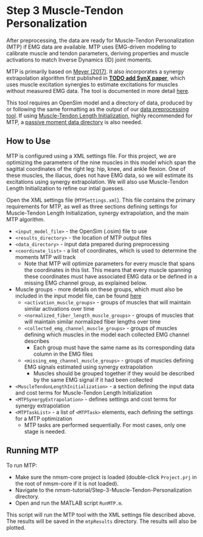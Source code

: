 # Step 3 Muscle-Tendon Personalization

After preprocessing, the data are ready for Muscle-Tendon Personalization (MTP) if EMG data are available. MTP uses EMG-driven modeling to calibrate muscle and tendon parameters, deriving properties and muscle activations to match Inverse Dynamics (ID) joint moments. 

MTP is primarily based on [Meyer (2017)](https://rcnl.rice.edu/PDFs/po2017.pdf). It also incorporates a synergy extrapolation algorithm first published in [**TODO add SynX paper**](), which uses muscle excitation synergies to estimate excitations for muscles without measured EMG data. The tool is documented in more detail [here](https://nmsm.rice.edu/model-personalization/muscle-tendon-personalization/).

This tool requires an OpenSim model and a directory of data, produced by or following the same formatting as the output of our [data preprocessing tool](https://nmsm.rice.edu/model-personalization/data-preprocessing/). If using [Muscle-Tendon Length Initialization](https://nmsm.rice.edu/model-personalization/muscle-tendon-length-initialization/), highly recommended for MTP, a [passive moment data directory](https://nmsm.rice.edu/model-personalization/muscle-tendon-length-initialization/#input-files) is also needed. 

## How to Use

MTP is configured using a XML settings file. For this project, we are optimizing the parameters of the nine muscles in this model which span the sagittal coordinates of the right leg: hip, knee, and ankle flexion. One of these muscles, the iliacus, does not have EMG data, so we will estimate its excitations using synergy extrapolation. We will also use Muscle-Tendon Length Initialization to refine our intial guesses. 

Open the XML settings file (`MTPSettings.xml`). This file contains the primary requirements for MTP, as well as three sections defining settings for Muscle-Tendon Length Initialization, synergy extrapolation, and the main MTP algorithm. 

- `<input_model_file>` - the OpenSim (.osim) file to use
- `<results_directory>` - the location of MTP output files
- `<data_directory>` - input data prepared during preprocessing
- `<coordinate_list>` - a list of coordinates, which is used to determine the moments MTP will track
    - Note that MTP will optimize parameters for every muscle that spans the coordinates in this list. This means that every muscle spanning these coordinates must have associated EMG data or be defined in a missing EMG channel group, as explained below. 
- Muscle groups - more details on these groups, which must also be included in the input model file, can be found [here](https://nmsm.rice.edu/preparing-to-use-nmsm-pipeline/model-requirements/#muscle-tendon-personalization)
    - `<activation_muscle_groups>` - groups of muscles that will maintain similar activations over time
    - `<normalized_fiber_length_muscle_groups>` - groups of muscles that will maintain similar normalized fiber lengths over time
    - `<collected_emg_channel_muscle_groups>` - groups of muscles defining which muscles in the model each collected EMG channel describes
        - Each group must have the same name as its corresponding data column in the EMG files
    - `<missing_emg_channel_muscle_groups>` - groups of muscles defining EMG signals estimated using synergy extrapolation
        - Muscles should be grouped together if they would be described by the same EMG signal if it had been collected
- `<MuscleTendonLengthInitialization>` - a section defining the input data and cost terms for Muscle-Tendon Length Initialization
- `<MTPSynergyExtrapolation>` - defines settings and cost terms for synergy extrapolation
- `<MTPTaskList>` - a list of `<MTPTask>` elements, each defining the settings for a MTP optimization
    - MTP tasks are performed sequentially. For most cases, only one stage is needed.

## Running MTP

To run MTP:

- Make sure the nmsm-core project is loaded (double-click `Project.prj` in the root of nmsm-core if it is not loaded).
- Navigate to the nmsm-tutorial/Step-3-Muscle-Tendon-Personalization directory.
- Open and run the MATLAB script `RunMTP.m`.

This script will run the MTP tool with the XML settings file described above. The results will be saved in the `mtpResults` directory. The results will also be plotted. 